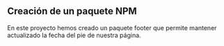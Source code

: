 ## Creación de un paquete NPM

En este proyecto hemos creado un paquete footer que permite mantener actualizado la fecha del pie de nuestra página.

